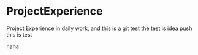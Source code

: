 # ProjectExperience
Project Experience in daily work, and this is a git test
the test is idea push
this is test


haha

